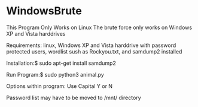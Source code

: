# WindowsBrute
This Program Only Works on Linux
The brute force only works on Windows XP and Vista harddrives


Requirements:
linux,
Windows XP and Vista harddrive with password protected users,
wordlist sush as Rockyou.txt, and
samdump2 installed

Installation:$ sudo apt-get install samdump2

Run Program:$ sudo python3 animal.py

Options within program: Use Capital Y or N

Password list may have to be moved to /mnt/ directory 

